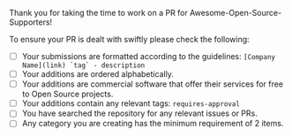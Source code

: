 Thank you for taking the time to work on a PR for Awesome-Open-Source-Supporters!

To ensure your PR is dealt with swiftly please check the following:

- [ ] Your submissions are formatted according to the guidelines: ``[Company Name](link) `tag` - description``
- [ ] Your additions are ordered alphabetically.
- [ ] Your additions are commercial software that offer their services for free to Open Source projects.
- [ ] Your additions contain any relevant tags: `requires-approval`
- [ ] You have searched the repository for any relevant issues or PRs.
- [ ] Any category you are creating has the minimum requirement of 2 items.
